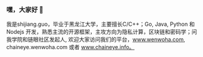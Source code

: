### 嘿，大家好 👋

我是shijiang.guo，毕业于黑龙江大学，主要擅长C/C++；Go, Java, Python 和 Nodejs 开发，熟悉主流的开源框架，主攻方向为隐私计算，区块链和密码学；问我学院和链眼社区发起人, 欢迎大家访问我们的平台，www.wenwoha.com, chaineye.wenwoha.com 或者 www.chaineye.info。
